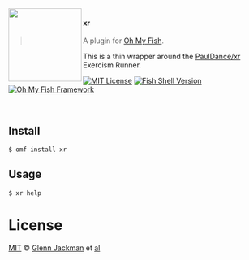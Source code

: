 <img src="https://cdn.rawgit.com/oh-my-fish/oh-my-fish/e4f1c2e0219a17e2c748b824004c8d0b38055c16/docs/logo.svg" align="left" width="144px" height="144px"/>

#### xr
> A plugin for [Oh My Fish][omf-link].

This is a thin wrapper around the
[PaulDance/xr](https://github.com/PaulDance/xr) Exercism Runner.

[![MIT License](https://img.shields.io/badge/license-MIT-007EC7.svg?style=flat-square)](/LICENSE)
[![Fish Shell Version](https://img.shields.io/badge/fish-v3.0.0-007EC7.svg?style=flat-square)](https://fishshell.com)
[![Oh My Fish Framework](https://img.shields.io/badge/Oh%20My%20Fish-Framework-007EC7.svg?style=flat-square)](https://www.github.com/oh-my-fish/oh-my-fish)

<br/>


## Install

```fish
$ omf install xr
```


## Usage

```fish
$ xr help
```


# License

[MIT][mit] © [Glenn Jackman][author] et [al][contributors]


[mit]:            https://opensource.org/licenses/MIT
[author]:         https://github.com/glennj
[contributors]:   https://github.com/glennj/fish-plugin-xr/graphs/contributors
[omf-link]:       https://www.github.com/oh-my-fish/oh-my-fish

[license-badge]:  https://img.shields.io/badge/license-MIT-007EC7.svg?style=flat-square
